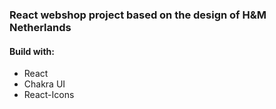 ### React webshop project based on the design of H&M Netherlands

#### Build with:

- React
- Chakra UI
- React-Icons
